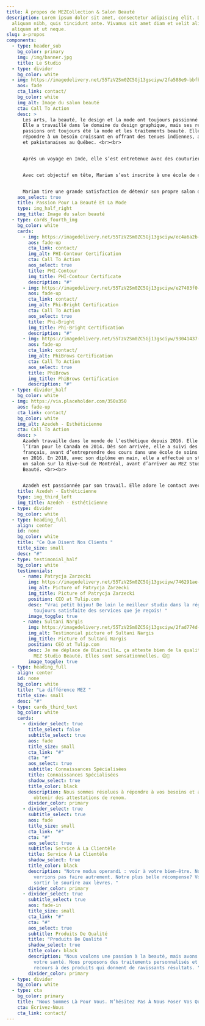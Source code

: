 ```yaml
---
title: À propos de MEZCollection & Salon Beauté
description: Lorem ipsum dolor sit amet, consectetur adipiscing elit. Duis at
  aliquam nibh, quis tincidunt ante. Vivamus sit amet diam et velit aliquam
  aliquam at ut neque.
slug: a-propos
components:
  - type: header_sub
    bg_color: primary
    img: /img/banner.jpg
    title: Le Studio
  - type: divider
    bg_color: white
  - img: https://imagedelivery.net/55TzV2Sm0ZC5Gj13gsciyw/2fa588e9-bbfb-47e5-e3b2-d19507114a00/800x1000
    aos: fade
    cta_link: contact/
    bg_color: white
    img_alt: Image du salon beauté
    cta: Call To Action
    desc: >
      Les arts, la beauté, le design et la mode ont toujours passionné Mariam.
      Elle a travaillé dans le domaine du design graphique, mais ses réelles
      passions ont toujours été la mode et les traitements beauté. Elle a voulu
      répondre à un besoin croissant en offrant des tenues indiennes, afghanes
      et pakistanaises au Québec. <br><br>


      Après un voyage en Inde, elle s’est entretenue avec des couturiers réputés en vue de concrétiser son rêve d’importer de splendides vêtements traditionnels de l’Inde. En janvier 2017, elle a ouvert sa propre boutique MEZ Collections, qu’elle voulait tout de même complémenter de vêtements traditionnels de l’Afghanistan. Rapidement, sa boutique a gagné en notoriété et s’est taillé une place dans le cœur de clients partout dans le monde. Depuis, son rêve n’a fait que grandir et elle s’est convaincue qu’une boutique ne saurait être complète sans un salon de beauté multiservice. <br><br>


      Avec cet objectif en tête, Mariam s’est inscrite à une école de coiffure et a travaillé à l’obtention de diverses attestations en micropigmentation en maquillage permanent et semi-permanente, en pose d’extensions de cils, en soins des ongles et en microaiguillage (aussi appelé microneedling, thérapie d’induction de collagène ou resserrement cutané avec microaiguillage) auprès de différents instituts beauté réputés comme PhiAcademy. Enfin, elle a ouvert MEZ Studio Beauté en avril 2018 — un salon multiservice où les artistes beauté sont dûment qualifiés. <br><br>


      Mariam tire une grande satisfaction de détenir son propre salon de beauté et sa propre boutique de mode. Le nom de son commerce s’inspire d’ailleurs du prénom de ses trois magnifiques filles — Mariha, Elaha et Zahra. Elle adore son travail et c’est pour elle une grande source de joie de voir ses clientes repartir avec le sourire. Elle fait fond sur son multilinguisme pour offrir ses services en français, en anglais et en dari. <br><br>
    aos_select: true
    title: Passion Pour La Beauté Et La Mode
    type: img_half_right
    img_title: Image du salon beauté
  - type: cards_fourth_img
    bg_color: white
    cards:
      - img: https://imagedelivery.net/55TzV2Sm0ZC5Gj13gsciyw/ec4a6a2b-ddb2-423d-3598-f67d268e9900/600x400
        aos: fade-up
        cta_link: contact/
        img_alt: PHI-Contour Certification
        cta: Call To Action
        aos_select: true
        title: PHI-Contour
        img_title: PHI-Contour Certificate
        description: "#"
      - img: https://imagedelivery.net/55TzV2Sm0ZC5Gj13gsciyw/e27403f0-2191-45f6-8b60-2a1d10367d00/600x400
        aos: fade-up
        cta_link: contact/
        img_alt: Phi-Bright Certification
        cta: Call To Action
        aos_select: true
        title: Phi-Bright
        img_title: Phi-Bright Certification
        description: "#"
      - img: https://imagedelivery.net/55TzV2Sm0ZC5Gj13gsciyw/93041437-26d1-4ab5-47c8-594ff59b4000/600x400
        aos: fade-up
        cta_link: contact/
        img_alt: PhiBrows Certification
        cta: Call To Action
        aos_select: true
        title: PhiBrows
        img_title: PhiBrows Certification
        description: "#"
  - type: divider_half
    bg_color: white
  - img: https://via.placeholder.com/350x350
    aos: fade-up
    cta_link: contact/
    bg_color: white
    img_alt: Azedeh - Esthéticienne
    cta: Call To Action
    desc: >
      Azadeh travaille dans le monde de l’esthétique depuis 2016. Elle a quitté
      l’Iran pour le Canada en 2014. Dès son arrivée, elle a suivi des cours de
      français, avant d’entreprendre des cours dans une école de soins de beauté
      en 2016. En 2018, avec son diplôme en main, elle a effectué un stage dans
      un salon sur la Rive-Sud de Montréal, avant d’arriver au MEZ Studio
      Beauté. <br><br>


      Azadeh est passionnée par son travail. Elle adore le contact avec ses clientes et aime leur donner des conseils pratiques pour les aider à obtenir une peau d’apparence saine et radieuse. Elle est reconnue pour ses doigts de fée, qui lui sont d’excellents outils lorsqu’elle offre des soins au visage. Elle est titulaire de diverses attestations en rehaussement des cils, en pose d’extensions de cils, en microaiguillage (aussi appelé microneedling, thérapie d’induction de collagène ou resserrement cutané avec microaiguillage), en épilation au laser et en électrolyse. 
    title: Azedeh - Esthéticienne
    type: img_third_left
    img_title: Azedeh - Esthéticienne
  - type: divider
    bg_color: white
  - type: heading_full
    align: center
    id: none
    bg_color: white
    title: "Ce Que Disent Nos Clients "
    title_size: small
    desc: "#"
  - type: testimonial_half
    bg_color: white
    testimonials:
      - name: Patrycja Zarzecki
        img: https://imagedelivery.net/55TzV2Sm0ZC5Gj13gsciyw/746291ae-2d5f-4fdb-86b8-4a74a3774f00/TestimonialBubble
        img_alt: Picture of Patrycja Zarzecki
        img_title: Picture of Patrycja Zarzecki
        position: CEO at Tulip.com
        desc: "Vrai petit bijou! De loin le meilleur studio dans la région. Je suis
          toujours satisfaite des services que je reçois! "
        image_toggle: true
      - name: Sultani Nargis
        img: https://imagedelivery.net/55TzV2Sm0ZC5Gj13gsciyw/2fad774d-7151-48f3-cf1a-bdbf75dc5500/TestimonialBubble
        img_alt: Testimonial picture of Sultani Nargis
        img_title: Picture of Sultani Nargis
        position: CEO at Tulip.com
        desc: Je me déplace de Blainville… ça atteste bien de la qualité des services du
          MEZ Studio Beauté. Elles sont sensationnelles. 😊🙂
        image_toggle: true
  - type: heading_full
    align: center
    id: none
    bg_color: white
    title: "La différence MEZ "
    title_size: small
    desc: "#"
  - type: cards_third_text
    bg_color: white
    cards:
      - divider_select: true
        title_select: false
        subtitle_select: true
        aos: fade
        title_size: small
        cta_link: "#"
        cta: "#"
        aos_select: true
        subtitle: Connaissances Spécialisées
        title: Connaissances Spécialisées
        shadow_select: true
        title_color: black
        description: Nous sommes résolues à répondre à vos besoins et avons cherché à
          obtenir des attestations de renom.
        divider_color: primary
      - divider_select: true
        subtitle_select: true
        aos: fade
        title_size: small
        cta_link: "#"
        cta: "#"
        aos_select: true
        subtitle: Service À La Clientèle
        title: Service À La Clientèle
        shadow_select: true
        title_color: black
        description: "Notre modus operandi : voir à votre bien-être. Nous ne nous
          verrions pas faire autrement. Notre plus belle récompense? Vous voir
          sortir le sourire aux lèvres. "
        divider_color: primary
      - divider_select: true
        subtitle_select: true
        aos: fade-in
        title_size: small
        cta_link: "#"
        cta: "#"
        aos_select: true
        subtitle: Produits De Qualité
        title: "Produits De Qualité "
        shadow_select: true
        title_color: black
        description: "Nous voulons une passion à la beauté, mais avons aussi à cœur
          votre santé. Nous proposons des traitements personnalisés et avons
          recours à des produits qui donnent de ravissants résultats. "
        divider_color: primary
  - type: divider
    bg_color: white
  - type: cta
    bg_color: primary
    title: "Nous Sommes Là Pour Vous. N’hésitez Pas À Nous Poser Vos Questions.   "
    cta: Écrivez-Nous
    cta_link: contact/
---
```


